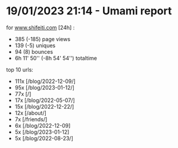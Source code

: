 # 19/01/2023 21:14 - Umami report
for www.shifeiti.com [24h] :

 - 385 (-185) page views
 - 139 (-5) uniques
 - 94 (8) bounces
 - 6h 11' 50'' (-8h 54' 54'') totaltime


top 10 urls:
 - 111x [/blog/2022-12-09/]
 - 95x [/blog/2023-01-12/]
 - 77x [/]
 - 17x [/blog/2022-05-07/]
 - 15x [/blog/2022-12-22/]
 - 12x [/about/]
 - 7x [/friends/]
 - 6x [/blog/2022-12-09]
 - 5x [/blog/2023-01-12]
 - 5x [/blog/2022-08-23/]


